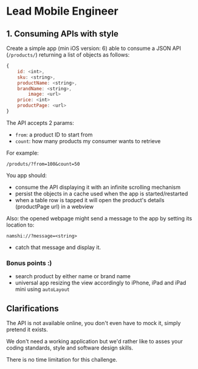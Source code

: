 # Lead Mobile Engineer

## 1. Consuming APIs with style

Create a simple app (min iOS version: 6) able to consume a JSON API (`/products/`) returning a list of objects as follows:

``` javascript
{
	id: <int>,
	sku: <string>,
	productName: <string>,
	brandName: <string>,
        image: <url>
	price: <int>
	productPage: <url>
}
```

The API accepts 2 params: 

* `from`: a product ID to start from
* `count`: how many products my consumer wants to retrieve

For example:

```
/produts/?from=100&count=50
```

You app should:

* consume the API displaying it with an infinite scrolling mechanism
* persist the objects in a cache used when the app is started/restarted
* when a table row is tapped it will open the product's details (productPage url) in a webview

Also: the opened webpage might send a message to the app by setting its location to:

```
namshi://?message=<string>
```

* catch that message and display it.

### Bonus points :)

* search product by either name or brand name
* universal app resizing the view accordingly to iPhone, iPad and iPad mini using `autoLayout`

## Clarifications

The API is not available online, you don't even have to mock it, simply pretend it exists.

We don't  need a working application but we'd rather like to asses your coding standards, style and software design skills.

There is no time limitation for this challenge.
